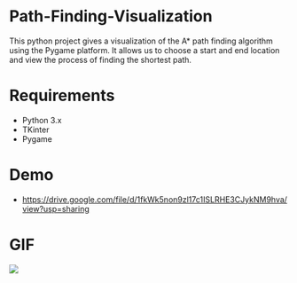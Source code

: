 # Path-Finding-Visualization
This python project gives a visualization of the A* path finding algorithm using the Pygame platform. It allows us to choose a start and end location and view the process of finding the shortest path.

# Requirements
- Python 3.x
- TKinter
- Pygame

# Demo
- https://drive.google.com/file/d/1fkWk5non9zl17c1ISLRHE3CJykNM9hva/view?usp=sharing

# GIF
![](https://github.com/A-star-python-project/Code/blob/master/assets/Astar-mini.gif)
